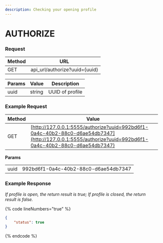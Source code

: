 ```yaml
---
description: Checking your opening profile
---
```


# AUTHORIZE

### **Request**

| Method | URL                            |
| ------ | ------------------------------ |
| GET    | api\_url/authorize?uuid={uuid} |

| Params | Value  | Description     |
| ------ | ------ | --------------- |
| uuid   | string | UUID of profile |

### **Example Request**

| Method | Value                                                                                                                                                  |
| ------ | ------------------------------------------------------------------------------------------------------------------------------------------------------ |
| GET    | [http://127.0.0.1:5555/authorize?uuid=992bd6f1-0a4c-40b2-88c0-d6ae54db7347](http://127.0.0.1:5555/authorize?uuid=992bd6f1-0a4c-40b2-88c0-d6ae54db7347) |

&#x20;  **Params**

|      |                                      |
| ---- | ------------------------------------ |
| uuid | 992bd6f1-0a4c-40b2-88c0-d6ae54db7347 |

### **Example Response**

_If profile is open, the return result is true; If profile is closed, the return result is false._

{% code lineNumbers="true" %}
```json
{
    "status": true
}
```
{% endcode %}
